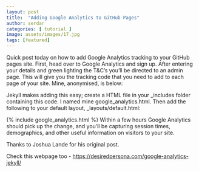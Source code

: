 ```yaml
---
layout: post
title:  "Adding Google Analytics to GitHub Pages"
author: serdar
categories: [ tutorial ]
image: assets/images/17.jpg
tags: [featured]
---
```


Quick post today on how to add Google Analytics tracking to your GitHub pages site. First, head over to Google Analytics and sign up. After entering your details and green lighting the T&C’s you’ll be directed to an admin page. This will give you the tracking code that you need to add to each page of your site. Mine, anonymised, is below:

<script>
    (function(i,s,o,g,r,a,m){i['GoogleAnalyticsObject']=r;i[r]=i[r]||function(){
    (i[r].q=i[r].q||[]).push(arguments)},i[r].l=1*new Date();a=s.createElement(o),
    m=s.getElementsByTagName(o)[0];a.async=1;a.src=g;m.parentNode.insertBefore(a,m)
    })(window,document,'script','//www.google-analytics.com/analytics.js','ga');
    ga('create', 'UA-########-#', 'auto');
    ga('send', 'pageview');
</script>


Jekyll makes adding this easy; create a HTML file in your _includes folder containing this code. I named mine google_analytics.html. Then add the following to your default layout, _layouts/default.html:

{% include google_analytics.html %}
Within a few hours Google Analytics should pick up the change, and you’ll be capturing session times, demographics, and other useful information on visitors to your site.

Thanks to Joshua Lande for his original post.

Check this webpage too - https://desiredpersona.com/google-analytics-jekyll/
